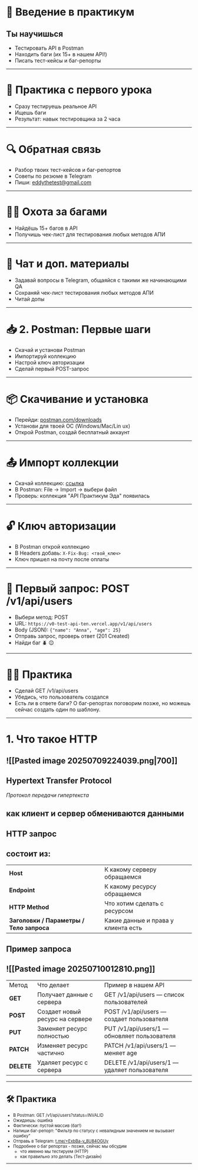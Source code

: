 
# 📌 Введение в практикум

## Ты научишься

- Тестировать API в Postman
- Находить баги (их 15+ в нашем API!)
- Писать тест-кейсы и баг-репорты

---

# 💪 Практика с первого урока

- Сразу тестируешь реальное API
- Ищешь баги
- Результат: навык тестировщика за 2 часа

---

# 🔍 Обратная связь

- Разбор твоих тест-кейсов и баг-репортов
- Советы по резюме в Telegram
- Пиши: [eddythetest@gmail.com](mailto:eddythetest@gmail.com)

---

# 🕵️‍♂️ Охота за багами

- Найдёшь 15+ багов в API
- Получишь чек-лист для тестирования любых методов АПИ

---

# 💬 Чат и доп. материалы

- Задавай вопросы в Telegram, общаяйся с такими же начинающими QA
- Сохраняй  чек-лист тестирования любых методов АПИ
- Читай допы
---
# 📥 2. Postman: Первые шаги

- Скачай и установи Postman
- Импортируй коллекцию
- Настрой ключ авторизации
- Сделай первый POST-запрос

---

# 📦 Скачивание и установка

- Перейди: [postman.com/downloads](https://www.postman.com/downloads/)
- Установи для твоей ОС (Windows/Mac/Lin ux)
- Открой Postman, создай бесплатный аккаунт

---

# 📤 Импорт коллекции

- Скачай коллекцию: [ссылка](https://drive.google.com/...)
- В Postman: File → Import → выбери файл
- Проверь: коллекция "API Практикум Эда" появилась

---

# 🔓 Ключ авторизации

- В Postman открой коллекцию
- В Headers добавь: `X-Fix-Bug: <твой_ключ>`
- Ключ пришел на почту после оплаты

---

# 🚀 Первый запрос: POST /v1/api/users

- Выбери метод: POST
- URL: `https://v0-test-api-ten.vercel.app/v1/api/users`
- Body (JSON): `{"name": "Anna", "age": 25}`
- Отправь запрос, проверь ответ (201 Created)
- Найди баг 🪲 😉

---

# 🕵️‍♂️ Практика

- Сделай GET /v1/api/users
- Убедись, что пользователь создался
- Есть ли в ответе баги?
О баг-репортах поговорим позже, но можешь сейчас создать один по шаблону.

---

# 1. Что такое HTTP

![[Pasted image 20250709224039.png|700]]
---
## **Hypertext Transfer Protocol**
 _Протокол передачи гипертекста_
 
 как **клиент** и **сервер** обмениваются данными
---
## HTTP запрос
## состоит из: <br>
<div  align="left">
<span style="font-size: 0.7em">

|           |                             |
|--------------------------|--------------------------------------------|
| **Host**                 | К какому серверу обращаемся                |
| **Endpoint**             | К какому ресурсу обращаемся                |
| **HTTP Method**          | Что хотим сделать с ресурсом               |
| **Заголовки / Параметры / Тело запроса** | Какие данные и права у клиента есть |
</span></div>
---
## Пример запроса
![[Pasted image 20250710012810.png]]
---
<span style="font-size: 0.8em">

|           |                                 |                                              |
| --------- | ------------------------------- | -------------------------------------------- |
| Метод     | Что делает                      | Пример в нашем API                           |
| **GET**   | Получает данные с сервера       | GET /v1/api/users — список пользователей     |
| **POST**  | Создает новый ресурс на сервере | POST /v1/api/users — создает пользователя    |
| **PUT**   | Заменяет ресурс полностью       | PUT /v1/api/users/1 — обновляет пользователя |
| **PATCH** | Изменяет ресурс частично        | PATCH /v1/api/users/1 — меняет age           |
|**DELETE**|Удаляет ресурс с сервера|DELETE /v1/api/users/1 — удаляет пользователя|
---

# 🛠 Практика

- В Postman: GET /v1/api/users?status=INVALID
- Ожидаешь: ошибка
- Фактически: пустой массив (баг!)
- Напиши баг-репорт: "Фильтр по статусу с невалидным значением не вызывает ошибку"
- Отправь в Telegram: [t.me/+ExbBa-v_8U84OGUy](https://t.me/+ExbBa-v_8U84OGUy)
- Подробнее о баг репортах - позже, сейчас мы обсудим
	- что именно мы тестируем (HTTP)
	- как правильно это делать (Тест-дизайн)
---
